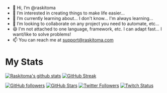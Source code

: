 - 👋 Hi, I’m @raskitoma
- 👀 I’m interested in creating things to make life easier...
- 🌱 I’m currently learning about... I don't know... I'm always learning...
- 💞️ I’m looking to collaborate on any project you need to automate, etc...
- :smile: I'm not attached to one language, framework, etc.  I can adapt fast... I want/like to solve problems!
- 📫 You can reach me at support@raskitoma.com


# My Stats
[![Raskitoma's github stats](https://github-readme-stats.vercel.app/api?username=raskitoma&show_icons=true&count_private=true)](https://github.com/raskitoma)
[![GitHub Streak](https://github-readme-streak-stats.herokuapp.com/?user=raskitoma&theme=light&count_private=true)](https://github.com/raskitoma)

[![GitHub followers](https://img.shields.io/github/followers/raskitoma?logo=GitHub&style=for-the-badge)](https://github.com/raskitoma)
[![GitHub Stars](https://img.shields.io/github/stars/raskitoma?logo=github&style=for-the-badge)](https://github.com/raskitoma)
[![Twitter Followers](https://img.shields.io/twitter/follow/wantan?color=0E7FC0&logo=twitter&style=for-the-badge&label=Twitter)](https://twitter.com/wantan)
[![Twitch Status](https://img.shields.io/twitch/status/raskitoma?color=9147FF&logo=twitch&style=for-the-badge)](https://twitch.tv/raskitoma)
